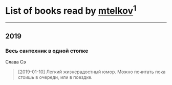 # List of books read by [mtelkov](vk.com/mtelkov)<sup>1</sup>
---

## 2019

### Весь сантехник в одной стопке
Слава Сэ
> [2019-01-10] Легкий жизнерадостный юмор. Можно почитать пока стоишь в очереди, или в поездке.




